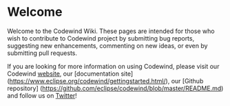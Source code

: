 # Welcome

Welcome to the Codewind Wiki. These pages are intended for those who wish to contribute to Codewind project by submitting bug reports, suggesting new enhancements, commenting on new ideas, or even by submitting pull requests.

If you are looking for more information on using Codewind, please visit our Codewind [website](https://www.eclipse.org/codewind/), our [documentation site]
(https://www.eclipse.org/codewind/gettingstarted.html/), our [Github repository]
(https://github.com/eclipse/codewind/blob/master/README.md) and follow us on
 [Twitter](https://twitter.com/EclipseCodewind)!
